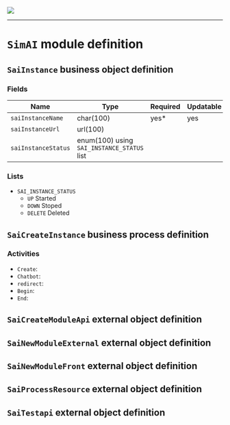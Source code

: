 <!--
 ___ _            _ _    _ _    __
/ __(_)_ __  _ __| (_)__(_) |_ /_/
\__ \ | '  \| '_ \ | / _| |  _/ -_)
|___/_|_|_|_| .__/_|_\__|_|\__\___|
            |_| 
-->
![](https://platform.simplicite.io/logos/standard/logo250.png)
* * *

`SimAI` module definition
=========================



`SaiInstance` business object definition
----------------------------------------



### Fields

| Name                                                         | Type                                     | Required | Updatable | Personal | Description                                                                      |
|--------------------------------------------------------------|------------------------------------------|----------|-----------|----------|----------------------------------------------------------------------------------|
| `saiInstanceName`                                            | char(100)                                | yes*     | yes       |          | -                                                                                |
| `saiInstanceUrl`                                             | url(100)                                 |          |           |          | -                                                                                |
| `saiInstanceStatus`                                          | enum(100) using `SAI_INSTANCE_STATUS` list |          |           |          | -                                                                                |

### Lists

* `SAI_INSTANCE_STATUS`
    - `UP` Started
    - `DOWN` Stoped
    - `DELETE` Deleted

`SaiCreateInstance` business process definition
-----------------------------------------------



### Activities

* `Create`: 
* `Chatbot`: 
* `redirect`: 
* `Begin`: 
* `End`: 

`SaiCreateModuleApi` external object definition
-----------------------------------------------




`SaiNewModuleExternal` external object definition
-------------------------------------------------




`SaiNewModuleFront` external object definition
----------------------------------------------




`SaiProcessResource` external object definition
-----------------------------------------------




`SaiTestapi` external object definition
---------------------------------------




